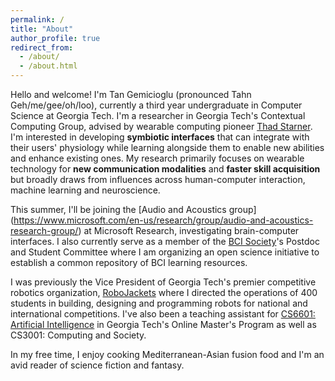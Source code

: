 ```yaml
---
permalink: /
title: "About"
author_profile: true
redirect_from: 
  - /about/
  - /about.html
---
```


Hello and welcome! I'm Tan Gemicioglu (pronounced Tahn Geh/me/gee/oh/loo), currently a third year undergraduate in Computer Science at Georgia Tech. I'm a researcher in Georgia Tech's Contextual Computing Group, advised by wearable computing pioneer [Thad Starner](https://www.cc.gatech.edu/home/thad/index.htm). I'm interested in developing **symbiotic interfaces** that can integrate with their users' physiology while learning alongside them to enable new abilities and enhance existing ones. My research primarily focuses on wearable technology for **new communication modalities** and **faster skill acquisition** but broadly draws from influences across human-computer interaction, machine learning and neuroscience.

This summer, I'll be joining the [Audio and Acoustics group] (https://www.microsoft.com/en-us/research/group/audio-and-acoustics-research-group/) at Microsoft Research, investigating brain-computer interfaces. I also currently serve as a member of the [BCI Society](https://bcisociety.org/)'s Postdoc and Student Committee where I am organizing an open science initiative to establish a common repository of BCI learning resources. 

I was previously the Vice President of Georgia Tech's premier competitive robotics organization, [RoboJackets](https://robojackets.org/) where I directed the operations of 400 students in building, designing and programming robots for national and international competitions. I've also been a teaching assistant for [CS6601: Artificial Intelligence](http://omscs.gatech.edu/cs-6601-artificial-intelligence) in Georgia Tech's Online Master's Program as well as CS3001: Computing and Society.

In my free time, I enjoy cooking Mediterranean-Asian fusion food and I'm an avid reader of science fiction and fantasy.